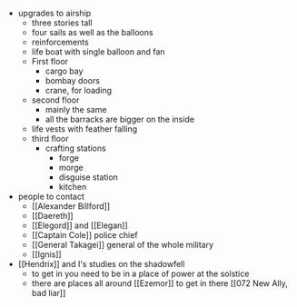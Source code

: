 - upgrades to airship
	- three stories tall
	- four sails as well as the balloons
	- reinforcements
	- life boat with single balloon and fan
	- First floor
		- cargo bay
		- bombay doors
		- crane, for loading
	- second floor
		- mainly the same
		- all the barracks are bigger on the inside
	- life vests with feather falling
	- third floor
		- crafting stations
			- forge
			- morge
			- disguise station
			- kitchen
- people to contact
	- [[Alexander Billford]]
	- [[Daereth]]
	- [[Elegord]] and [[Elegan]]
	- [[Captain Cole]] police chief
	- [[General Takagei]] general of the whole military
	- [[Ignis]]
- [[Hendrix]] and I's studies on the shadowfell
	- to get in you need to be in a place of power at the solstice
	- there are places all around [[Ezemor]] to get in there
[[072 New Ally, bad liar]]